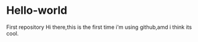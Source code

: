 # Hello-world
First repository
 Hi there,this is the first time i'm using github,amd i think its cool.

